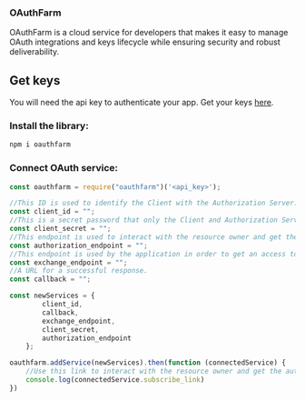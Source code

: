 ### OAuthFarm
OAuthFarm is a cloud service for developers that makes it easy to manage OAuth integrations and keys lifecycle while ensuring security and robust deliverability.

## Get keys
You will need the api key to authenticate your app. Get your keys [here](https://oauthfarm.com).

### Install the library:
```bash
npm i oauthfarm
```

### Connect OAuth service:

```javascript
const oauthfarm = require("oauthfarm")('<api_key>');

//This ID is used to identify the Client with the Authorization Server.
const client_id = "";
//This is a secret password that only the Client and Authorization Server know.
const client_secret = "";
//This endpoint is used to interact with the resource owner and get the authorization to access the protected resource.
const authorization_endpoint = "";
//This endpoint is used by the application in order to get an access token or a refresh token.
const exchange_endpoint = "";
//A URL for a successful response.
const callback = "";

const newServices = {
        client_id,
        callback,
        exchange_endpoint,
        client_secret,
        authorization_endpoint
    };

oauthfarm.addService(newServices).then(function (connectedService) {
    //Use this link to interact with the resource owner and get the authorization to access the protected resource.
    console.log(connectedService.subscribe_link)
})
```


